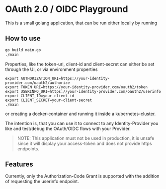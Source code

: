 # OAuth 2.0 / OIDC Playground

This is a small golang application, that can be run either locally by running

## How to use

```sh
go build main.go
./main
```

Properties, like the token-uri, client-id and client-secret can either be set through the UI, or via environment
properties

```shell
export AUTHORIZATION_URI=https://your-identity-provider.com/oauth2/authorize
export TOKEN_URI=https://your-identity-provider.com/oauth2/token
export USERINFO_URI=https://your-identity-provider.com/oauth2/userinfo
export CLIENT_ID=your-client-id
export CLIENT_SECRET=your-client-secret
./main
```

or creating a docker-container and running it inside a kubernetes-cluster.

The intention is, that you can use it to connect to any Identity-Provider you like and test/debug the OAuth/OIDC flows
with your Provider.

> NOTE:
> This application must not be used in production, it is unsafe since it will display your access-token and does not
> provide https endpoints.

## Features

Currently, only the Authorization-Code Grant is supported with the addition of requesting the userinfo endpoint.

